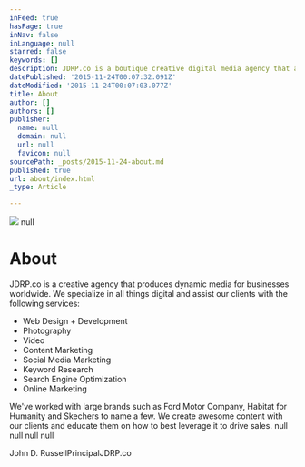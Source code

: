```yaml
---
inFeed: true
hasPage: true
inNav: false
inLanguage: null
starred: false
keywords: []
description: JDRP.co is a boutique creative digital media agency that assists brands on all things digital.
datePublished: '2015-11-24T00:07:32.091Z'
dateModified: '2015-11-24T00:07:03.077Z'
title: About
author: []
authors: []
publisher:
  name: null
  domain: null
  url: null
  favicon: null
sourcePath: _posts/2015-11-24-about.md
published: true
url: about/index.html
_type: Article

---
```

![](https://the-grid-user-content.s3-us-west-2.amazonaws.com/9ea7feb3-def6-4e19-801b-ec5d1fb460b4.jpg)
null

# About

JDRP.co is a creative agency that produces dynamic media for businesses worldwide. We specialize in all things digital and assist our clients with the following services:

* Web Design + Development
* Photography
* Video
* Content Marketing
* Social Media Marketing
* Keyword Research
* Search Engine Optimization
* Online Marketing

We've worked with large brands such as Ford Motor Company, Habitat for Humanity and Skechers to name a few. We create awesome content with our clients and educate them on how to best leverage it to drive sales. null
null
null
null

John D. RussellPrincipalJDRP.co